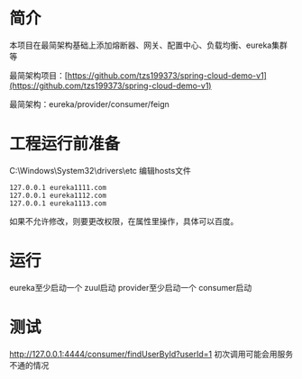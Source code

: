 # 简介
本项目在最简架构基础上添加熔断器、网关、配置中心、负载均衡、eureka集群等

最简架构项目：[https://github.com/tzs199373/spring-cloud-demo-v1](https://github.com/tzs199373/spring-cloud-demo-v1)

最简架构：eureka/provider/consumer/feign

# 工程运行前准备

C:\Windows\System32\drivers\etc	编辑hosts文件

```
127.0.0.1 eureka1111.com
127.0.0.1 eureka1112.com
127.0.0.1 eureka1113.com
```

如果不允许修改，则要更改权限，在属性里操作，具体可以百度。

# 运行
eureka至少启动一个
zuul启动
provider至少启动一个
consumer启动

# 测试
http://127.0.0.1:4444/consumer/findUserById?userId=1
初次调用可能会用服务不通的情况






